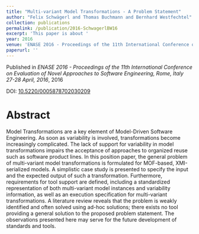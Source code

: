 ```yaml
---
title: "Multi-variant Model Transformations - A Problem Statement"
author: "Felix Schwägerl and Thomas Buchmann and Bernhard Westfechtel"
collection: publications
permalink: /publication/2016-SchwagerlBW16
excerpt: 'This paper is about '
year: 2016
venue: 'ENASE 2016 - Proceedings of the 11th International Conference on Evaluation of Novel Approaches to Software Engineering, Rome, Italy 27-28 April, 2016'
paperurl: ''
---
```


Published in *ENASE 2016 - Proceedings of the 11th International Conference on Evaluation of Novel Approaches to Software Engineering, Rome, Italy 27-28 April, 2016*, 2016

DOI: [10.5220/0005878702030209](https://doi.org/10.5220/0005878702030209)

Abstract
=====

Model Transformations are a key element of Model-Driven Software Engineering. As soon as variability is involved, transformations become increasingly complicated. The lack of support for variability in model transformations impairs the acceptance of approaches to organized reuse such as software product lines. In this position paper, the general problem of multi-variant model transformations is formulated for MOF-based, XMI-serialized models. A simplistic case study is presented to specify the input and the expected output of such a transformation. Furthermore, requirements for tool support are defined, including a standardized representation of both multi-variant model instances and variability information, as well as an execution specification for multi-variant transformations. A literature review reveals that the problem is weakly identified and often solved using ad-hoc solutions; there exists no tool providing a general solution to the proposed problem statement. The observations presented here may serve for the future development of standards and tools.